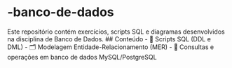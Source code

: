 # -banco-de-dados
Este repositório contém exercícios, scripts SQL e diagramas desenvolvidos na disciplina de Banco de Dados.  ## Conteúdo - 📄 Scripts SQL (DDL e DML) - 🗂️ Modelagem Entidade-Relacionamento (MER) - 🧪 Consultas e operações em banco de dados MySQL/PostgreSQL
